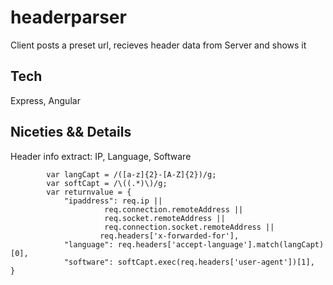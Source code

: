 # headerparser

Client posts a preset url, recieves header data from Server and shows it

## Tech
Express, Angular

## Niceties && Details

Header info extract: IP, Language, Software

```
		var langCapt = /([a-z]{2}-[A-Z]{2})/g;
		var softCapt = /\((.*)\)/g;
		var returnvalue = {
			"ipaddress": req.ip ||
					 req.connection.remoteAddress || 
					 req.socket.remoteAddress ||
					 req.connection.socket.remoteAddress ||
					req.headers['x-forwarded-for'],
			"language": req.headers['accept-language'].match(langCapt)[0],
			"software": softCapt.exec(req.headers['user-agent'])[1],
}
```
